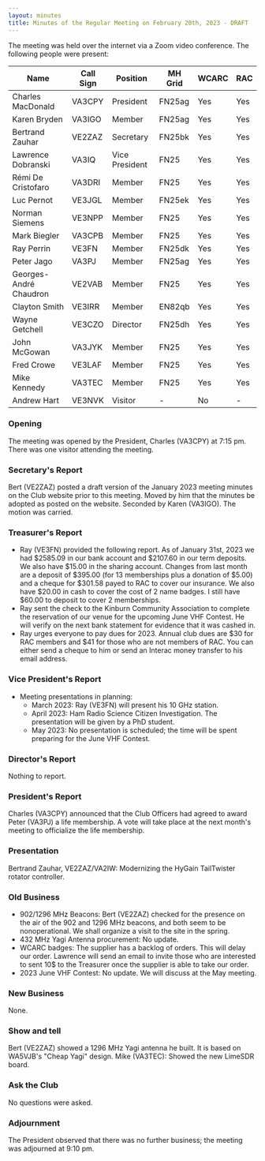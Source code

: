 ```yaml
---
layout: minutes
title: Minutes of the Regular Meeting on February 20th, 2023 - DRAFT
---
```

The meeting was held over the internet via a Zoom video conference.
The following people were present:

| Name                   | Call Sign  | Position         | MH Grid | WCARC | RAC |
|------------------------|------------|------------------|---------|-------|-----|
| Charles MacDonald      | VA3CPY     | President        | FN25ag  | Yes   | Yes |
| Karen Bryden           | VA3IGO     | Member           | FN25ag  | Yes   | Yes |
| Bertrand Zauhar        | VE2ZAZ     | Secretary        | FN25bk  | Yes   | Yes |
| Lawrence Dobranski     | VA3IQ      | Vice President   | FN25    | Yes   | Yes |
| Rémi De Cristofaro     | VA3DRI     | Member           | FN25    | Yes   | Yes |
| Luc Pernot             | VE3JGL     | Member           | FN25ek  | Yes   | Yes |
| Norman Siemens         | VE3NPP     | Member           | FN25    | Yes   | Yes |
| Mark Biegler           | VA3CPB     | Member           | FN25    | Yes   | Yes |
| Ray Perrin             | VE3FN      | Member           | FN25dk  | Yes   | Yes |
| Peter Jago             | VA3PJ      | Member           | FN25ag  | Yes   | Yes |
| Georges-André Chaudron | VE2VAB     | Member           | FN25    | Yes   | Yes |
| Clayton Smith          | VE3IRR     | Member           | EN82qb  | Yes   | Yes |
| Wayne Getchell         | VE3CZO     | Director         | FN25dh  | Yes   | Yes |
| John McGowan           | VA3JYK     | Member           | FN25    | Yes   | Yes |
| Fred Crowe             | VE3LAF     | Member           | FN25    | Yes   | Yes |
| Mike Kennedy           | VA3TEC     | Member           | FN25    | Yes   | Yes |
| Andrew Hart            | VE3NVK     | Visitor          |  -      | No    |  -  |      

### Opening
The meeting was opened by the President, Charles (VA3CPY) at 7:15 pm.
There was one visitor attending the meeting.

### Secretary's Report
Bert (VE2ZAZ) posted a draft version of the January 2023 meeting minutes on the Club website prior to this meeting. Moved by him that the minutes be adopted as posted on the website. Seconded by Karen (VA3IGO). The motion was carried. 

### Treasurer's Report
- Ray (VE3FN) provided the following report. As of January 31st, 2023 we had $2585.09 in our bank account and $2107.60 in our term deposits. We also have $15.00 in the sharing account. Changes from last month are a deposit of $395.00 (for 13 memberships plus a donation of $5.00) and a cheque for $301.58 payed to RAC to cover our insurance. We also have $20.00 in cash to cover the cost of 2 name badges. I still have $60.00 to deposit to cover 2 memberships.
- Ray sent the check to the Kinburn Community Association to complete the reservation of our venue for the upcoming June VHF Contest. He will verify on the next bank statement for evidence that it was cashed in.
- Ray urges everyone to pay dues for 2023. Annual club dues are $30 for RAC members and $41 for those who are not members of RAC. You can either send a cheque to him or send an Interac money transfer to his email address.

### Vice President's Report
- Meeting presentations in planning:
   - March 2023: Ray (VE3FN) will present his 10 GHz station.
   - April 2023: Ham Radio Science Citizen Investigation. The presentation will be given by a PhD student.
   - May 2023: No presentation is scheduled; the time will be spent preparing for the June VHF Contest.

### Director's Report
Nothing to report.

### President's Report
Charles (VA3CPY) announced that the Club Officers had agreed to award Peter (VA3PJ) a life membership. A vote will take place at the next month's meeting to officialize the life membership.

### Presentation 
Bertrand Zauhar, VE2ZAZ/VA2IW: Modernizing the HyGain TailTwister rotator controller.

### Old Business
- 902/1296 MHz Beacons: Bert (VE2ZAZ) checked for the presence on the air of the 902 and 1296 MHz beacons, and both seem to be nonoperational. We shall organize a visit to the site in the spring.
- 432 MHz Yagi Antenna procurement: No update. 
- WCARC badges: The supplier has a backlog of orders. This will delay our order. Lawrence will send an email to invite those who are interested to sent 10$ to the Treasurer once the supplier is able to take our order.
- 2023 June VHF Contest: No update. We will discuss at the May meeting. 

### New Business
None.

### Show and tell
Bert (VE2ZAZ) showed a 1296 MHz Yagi antenna he built. It is based on WA5VJB's "Cheap Yagi" design.
Mike (VA3TEC): Showed the new LimeSDR board.

### Ask the Club
No questions were asked.

### Adjournment
The President observed that there was no further business; the meeting was adjourned at 9:10 pm.
